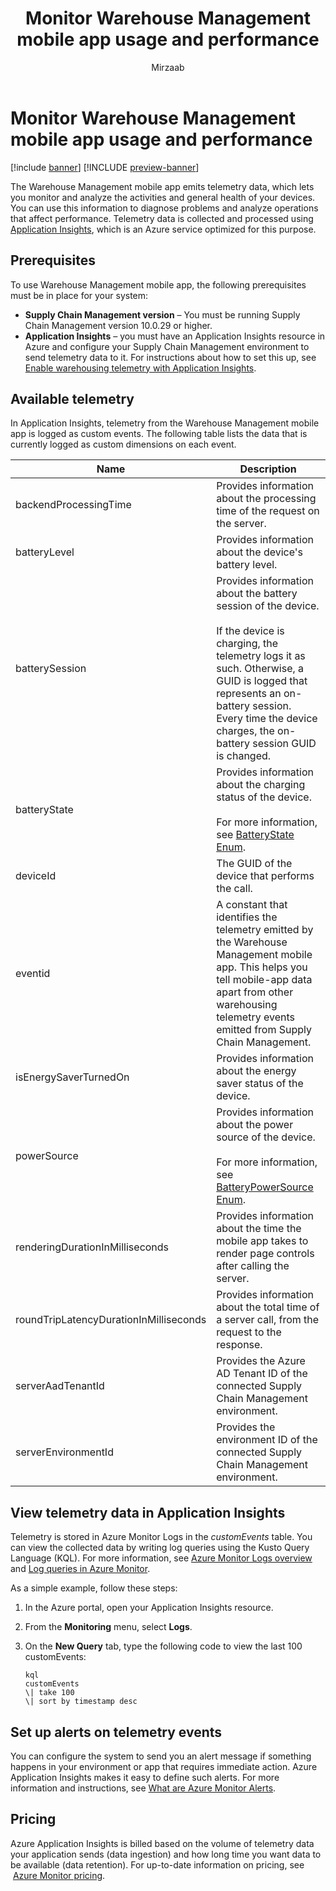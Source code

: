 ﻿---
title: Monitor Warehouse Management mobile app usage and performance
description: The Warehouse Management mobile app emits telemetry data, which lets you monitor and analyze the activities and general health of your devices. You can use this information to diagnose problems and analyze operations that affect performance.
author: Mirzaab
ms.author: mirzaab
ms.reviewer: kamaybac
ms.search.form:
ms.topic: how-to
ms.date: 10/18/2022
ms.custom: bap-template
---

# Monitor Warehouse Management mobile app usage and performance

[!include [banner](../includes/banner.md)]
[!INCLUDE [preview-banner](../includes/preview-banner.md)]

The Warehouse Management mobile app emits telemetry data, which lets you monitor and analyze the activities and general health of your devices. You can use this information to diagnose problems and analyze operations that affect performance. Telemetry data is collected and processed using [Application Insights](/azure/azure-monitor/app/app-insights-overview), which is an Azure service optimized for this purpose.

## Prerequisites

To use Warehouse Management mobile app, the following prerequisites must be in place for your system:

- **Supply Chain Management version** – You must be running Supply Chain Management version 10.0.29 or higher.
- **Application Insights** – you must have an Application Insights resource in Azure and configure your Supply Chain Management environment to send telemetry data to it. For instructions about how to set this up, see [Enable warehousing telemetry with Application Insights](application-insights-warehousing.md).

## Available telemetry

In Application Insights, telemetry from the Warehouse Management mobile app is logged as custom events. The following table lists the data that is currently logged as custom dimensions on each event.

| Name | Description |
|---|---|
| backendProcessingTime | Provides information about the processing time of the request on the server. |
| batteryLevel | Provides information about the device's battery level. |
| batterySession | Provides information about the battery session of the device.</br></br>If the device is charging, the telemetry logs it as such. Otherwise, a GUID is logged that represents an on-battery session. Every time the device charges, the on-battery session GUID is changed. |
| batteryState | Provides information about the charging status of the device.</br></br>For more information, see [BatteryState Enum](/dotnet/api/xamarin.essentials.batterystate?view=xamarin-essentials). |
| deviceId | The GUID of the device that performs the call. |
| eventid | A constant that identifies the telemetry emitted by the Warehouse Management mobile app. This helps you tell mobile-app data apart from other warehousing telemetry events emitted from Supply Chain Management. |
| isEnergySaverTurnedOn | Provides information about the energy saver status of the device. |
| powerSource | Provides information about the power source of the device.</br></br>For more information, see [BatteryPowerSource Enum](/dotnet/api/xamarin.essentials.batterypowersource?view=xamarin-essentials). |
| renderingDurationInMilliseconds | Provides information about the time the mobile app takes to render page controls after calling the server. |
| roundTripLatencyDurationInMilliseconds | Provides information about the total time of a server call, from the request to the response. |
| serverAadTenantId | Provides the Azure AD Tenant ID of the connected Supply Chain Management environment. |
| serverEnvironmentId | Provides the environment ID of the connected Supply Chain Management environment. |

## View telemetry data in Application Insights

Telemetry is stored in Azure Monitor Logs in the *customEvents* table. You can view the collected data by writing log queries using the Kusto Query Language (KQL). For more information, see [Azure Monitor Logs overview](/azure/azure-monitor/logs/data-platform-logs) and [Log queries in Azure Monitor](/azure/azure-monitor/logs/log-query-overview).

As a simple example, follow these steps:

1. In the Azure portal, open your Application Insights resource.
1. From the **Monitoring** menu, select **Logs**.
1. On the **New Query** tab, type the following code to view the last 100 customEvents:

    ```plaintext
    kql
    customEvents
    \| take 100
    \| sort by timestamp desc
    ```

## Set up alerts on telemetry events

You can configure the system to send you an alert message if something happens in your environment or app that requires immediate action. Azure Application Insights makes it easy to define such alerts. For more information and instructions, see [What are Azure Monitor Alerts](/azure/azure-monitor/alerts/alerts-overview).

## Pricing

Azure Application Insights is billed based on the volume of telemetry data your application sends (data ingestion) and how long time you want data to be available (data retention). For up-to-date information on pricing, see  [Azure Monitor pricing](https://azure.microsoft.com/pricing/details/monitor/).
